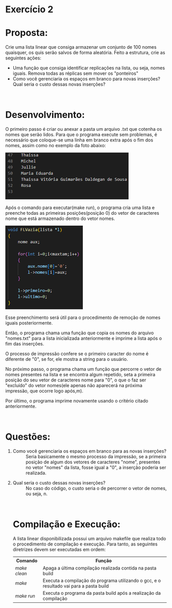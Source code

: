 <h1>Exercício 2</h1>
<h1>Proposta:</h1>
<p> Crie uma lista linear que consiga armazenar um conjunto de 100 nomes quaisquer, os quis serão salvos de forma aleatória. Feito a estrutura, crie as seguintes ações:</p>
<ul>
  <li>Uma função que consiga identificar replicações na lista, ou seja, nomes iguais. Remova todas as réplicas sem mover os "ponteiros"</li>
  <li>Como você gerenciaria os espaços em branco para novas inserções? Qual seria o custo dessas novas inserções?</li>
  </ul>
 <br>
 <h1>Desenvolvimento:</h1>
 <p>O primeiro passo é criar ou anexar a pasta um arquivo .txt que cotenha os nomes que serão lidos. Para que o programa execute sem problemas, é necessário que coloque-se uma linha em branco extra após o fim dos nomes, assim como no exemplo da foto abaixo:</p>
 <img src="imgs/txt.png" alt=ExemploArquivoTxt>
 
<p>Após o comando para executar(make run), o programa cria uma lista e preenche todas as primeiras posições(posição 0) do vetor de caracteres nome que está armazenado dentro do vetor nomes.</p>
<img src="imgs/FazListaVazia.png" alt=FazListaVazia>
<p>Esse preenchimento será útil para o procedimento de remoção de nomes iguais posteriormente.</p>
<p> Então, o programa chama uma função que copia os nomes do arquivo "nomes.txt" para a lista inicializada anteriormente e imprime a lista após o fim das inserções.</p>
<p>O processo de impressão confere se o primeiro caracter do nome é diferente de "0", se for, ele mostra a string para o usuário.</p>
<p>No próximo passo, o programa chama um função que percorre o vetor de nomes presentes na lista e se encontra algum repetido, seta a primeira posição do seu vetor de caracteres nome para "0", o que o faz ser "excluído" do vetor nomes(ele apenas não aparecerá na próxima impressão, que ocorre logo após,m).</p>
<p>Por último, o programa imprime novamente usando o critério citado anteriormente.</p>
<br>
<h1>Questões:</h1>
<ol>
  <li>
    <dl>
      <dt>Como você gerenciaria os espaços em branco para as novas inserções?</dt>
      <dd> Seria basicamente o mesmo processo da impressão, se a primeira posição de algum dos vetores de caracteres "nome", presentes no vetor "nomes" da lista, fosse igual a "0", a inserção poderia ser realizada.</dd>
   </dl>
   </li>
    
 <li>
    <dl>
      <dt>Qual seria o custo dessas novas inserções?</dt>
      <dd>No caso do código, o custo seria o de percorrer o vetor de nomes, ou seja, n.</dd>
    </dl>
</li>
  
<br>
<h1>Compilação e Execução:</h1>
<p>A lista linear disponibilizada possui um arquivo makefile que realiza todo o procedimento de compilação e execução. Para tanto, as seguintes diretrizes devem ser executadas em ordem:</p>
<table>
  <tr>
    <th>Comando</th>
    <th>Função</th>
  </tr>
  
  <tr>
    <td><i>make clean</i></td>
    <td>Apaga a última compilação realizada contida na pasta build</td>
  </tr>
  
   <tr>
    <td><i>make</i></td>
    <td>Executa a compilação do programa utilizando o gcc, e o resultado vai para a pasta build</td>
  </tr>
  
  <tr>
    <td><i>make run</i></td>
    <td>Executa o programa da pasta build após a realização da compilação</td>
  </tr>
